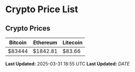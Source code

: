 # Crypto Price List

## Crypto Prices
| Bitcoin | Ethereum | Litecoin |
| ------- | -------- | -------- |
| $83444 | $1842.81 | $83.66 |
**Last Updated:** 2025-03-31 18:55 UTC
**Last Updated:** $DATE$
